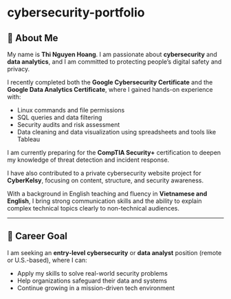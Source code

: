 # cybersecurity-portfolio
## 👋 About Me

My name is **Thi Nguyen Hoang**. I am passionate about **cybersecurity** and **data analytics**, and I am committed to protecting people’s digital safety and privacy.

I recently completed both the **Google Cybersecurity Certificate** and the **Google Data Analytics Certificate**, where I gained hands-on experience with:

- Linux commands and file permissions  
- SQL queries and data filtering  
- Security audits and risk assessment  
- Data cleaning and data visualization using spreadsheets and tools like Tableau

I am currently preparing for the **CompTIA Security+** certification to deepen my knowledge of threat detection and incident response.

I have also contributed to a private cybersecurity website project for **CyberKelsy**, focusing on content, structure, and security awareness.

With a background in English teaching and fluency in **Vietnamese and English**, I bring strong communication skills and the ability to explain complex technical topics clearly to non-technical audiences.

---

## 🎯 Career Goal

I am seeking an **entry-level cybersecurity** or **data analyst** position (remote or U.S.-based), where I can:

- Apply my skills to solve real-world security problems  
- Help organizations safeguard their data and systems  
- Continue growing in a mission-driven tech environment
